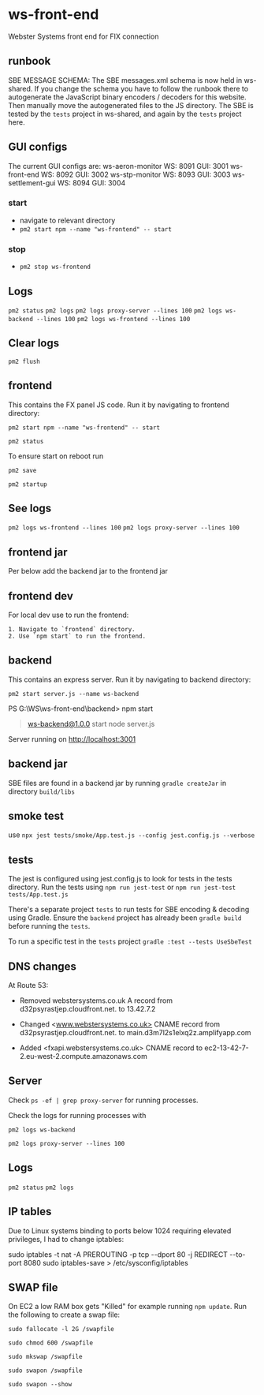 # ws-front-end

Webster Systems front end for FIX connection

## runbook

SBE MESSAGE SCHEMA: The SBE messages.xml schema is now held in ws-shared.
If you change the schema you have to follow the runbook there to autogenerate the JavaScript binary encoders / decoders for this website.
Then manually move the autogenerated files to the JS directory.
The SBE is tested by the `tests` project in ws-shared, and again by the `tests` project here.

## GUI configs

The current GUI configs are:
ws-aeron-monitor WS: 8091 GUI: 3001
ws-front-end WS: 8092 GUI: 3002
ws-stp-monitor WS: 8093 GUI: 3003
ws-settlement-gui WS: 8094 GUI: 3004

### start

- navigate to relevant directory
- `pm2 start npm --name "ws-frontend" -- start`

### stop

- `pm2 stop ws-frontend`

## Logs

`pm2 status`
`pm2 logs`
`pm2 logs proxy-server --lines 100`
`pm2 logs ws-backend --lines 100`
`pm2 logs ws-frontend --lines 100`

## Clear logs

`pm2 flush`

## frontend

This contains the FX panel JS code.
Run it by navigating to frontend directory:

`pm2 start npm --name "ws-frontend" -- start`

`pm2 status`

To ensure start on reboot run

`pm2 save`

`pm2 startup`

## See logs

`pm2 logs ws-frontend --lines 100`
`pm2 logs proxy-server --lines 100`

## frontend jar

Per below add the backend jar to the frontend jar

## frontend dev

For local dev use to run the frontend:

    1. Navigate to `frontend` directory.
    2. Use `npm start` to run the frontend.

## backend

This contains an express server.
Run it by navigating to backend directory:

`pm2 start server.js --name ws-backend`

PS G:\WS\ws-front-end\backend> npm start

> ws-backend@1.0.0 start
> node server.js

Server running on <http://localhost:3001>

## backend jar

SBE files are found in a backend jar by running `gradle createJar` in directory `build/libs`

## smoke test

use `npx jest tests/smoke/App.test.js --config jest.config.js --verbose`

## tests

The jest is configured using jest.config.js to look for tests in the tests directory.
Run the tests using `npm run jest-test` or `npm run jest-test tests/App.test.js`

There's a separate project `tests` to run tests for SBE encoding & decoding using Gradle.
Ensure the `backend` project has already been `gradle build` before running the `tests`.

To run a specific test in the `tests` project
`gradle :test --tests UseSbeTest`

## DNS changes

At Route 53:

- Removed webstersystems.co.uk A record from d32psyrastjep.cloudfront.net. to 13.42.7.2

- Changed <www.webstersystems.co.uk> CNAME record from d32psyrastjep.cloudfront.net. to main.d3m7l2s1elxq2z.amplifyapp.com

- Added <fxapi.webstersystems.co.uk> CNAME record to ec2-13-42-7-2.eu-west-2.compute.amazonaws.com

## Server

Check `ps -ef | grep proxy-server` for running processes.

Check the logs for running processes with

`pm2 logs ws-backend`

`pm2 logs proxy-server --lines 100`

## Logs

`pm2 status`
`pm2 logs`

## IP tables

Due to Linux systems binding to ports below 1024 requiring elevated privileges, I had to change iptables:

sudo iptables -t nat -A PREROUTING -p tcp --dport 80 -j REDIRECT --to-port 8080
sudo iptables-save > /etc/sysconfig/iptables

## SWAP file

On EC2 a low RAM box gets "Killed" for example running `npm update`. Run the following to create a swap file:

`sudo fallocate -l 2G /swapfile`

`sudo chmod 600 /swapfile`

`sudo mkswap /swapfile`

`sudo swapon /swapfile`

`sudo swapon --show`
